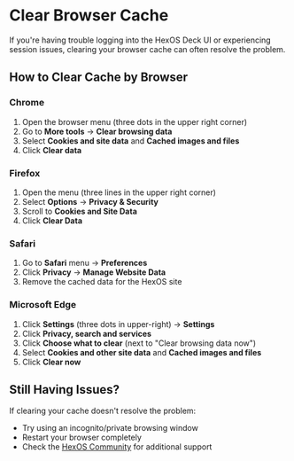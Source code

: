 # Clear Browser Cache

If you're having trouble logging into the HexOS Deck UI or experiencing session issues, clearing your browser cache can often resolve the problem.

## How to Clear Cache by Browser

### Chrome
1. Open the browser menu (three dots in the upper right corner)
2. Go to **More tools** → **Clear browsing data**
3. Select **Cookies and site data** and **Cached images and files**
4. Click **Clear data**

### Firefox
1. Open the menu (three lines in the upper right corner)
2. Select **Options** → **Privacy & Security**
3. Scroll to **Cookies and Site Data**
4. Click **Clear Data**

### Safari
1. Go to **Safari** menu → **Preferences**
2. Click **Privacy** → **Manage Website Data**
3. Remove the cached data for the HexOS site

### Microsoft Edge
1. Click **Settings** (three dots in upper-right) → **Settings**
2. Click **Privacy, search and services**
3. Click **Choose what to clear** (next to "Clear browsing data now")
4. Select **Cookies and other site data** and **Cached images and files**
5. Click **Clear now**

## Still Having Issues?

If clearing your cache doesn't resolve the problem:
- Try using an incognito/private browsing window
- Restart your browser completely
- Check the [HexOS Community](https://hub.hexos.com/) for additional support